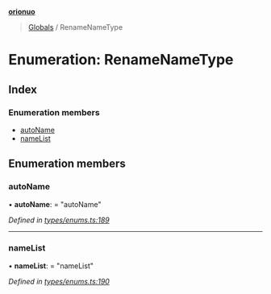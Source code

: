 **[orionuo](../README.md)**

> [Globals](../globals.md) / RenameNameType

# Enumeration: RenameNameType

## Index

### Enumeration members

* [autoName](renamenametype.md#autoname)
* [nameList](renamenametype.md#namelist)

## Enumeration members

### autoName

•  **autoName**:  = "autoName"

*Defined in [types/enums.ts:189](https://github.com/msviha/orionuo/blob/c96a2eb/src/types/enums.ts#L189)*

___

### nameList

•  **nameList**:  = "nameList"

*Defined in [types/enums.ts:190](https://github.com/msviha/orionuo/blob/c96a2eb/src/types/enums.ts#L190)*
